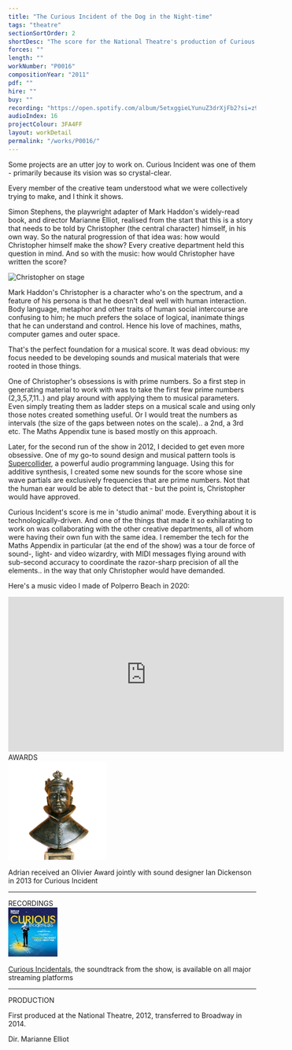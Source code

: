 ```yaml
---
title: "The Curious Incident of the Dog in the Night-time"
tags: "theatre"
sectionSortOrder: 2
shortDesc: "The score for the National Theatre's production of Curious Incident"
forces: ""
length: ""
workNumber: "P0016"
compositionYear: "2011"
pdf: ""
hire: ""
buy: ""
recording: "https://open.spotify.com/album/5etxggieLYunuZ3drXjFb2?si=z9lje_SVSLmigpmmvqj1YQ"
audioIndex: 16
projectColour: 3FA4FF
layout: workDetail
permalink: "/works/P0016/"
---
```

<div class="pdMainContent">
    <p>
       Some projects are an utter joy to work on. Curious Incident was one of them - primarily because its vision was so crystal-clear.</p>
    <p>
        Every member of the creative team understood what we were collectively trying to make, and I think it shows.</p>
    <p>
        Simon Stephens, the playwright adapter of Mark Haddon's widely-read book, and director Marianne Elliot, realised from the start that this is a story that needs to be told by Christopher (the central character) himself, in his own way. So the natural progression of that idea was: how would Christopher himself make the show? Every creative department held this question in mind. And so with the music: how would Christopher have written the score?</p>
    <div class="pdContentImg">
        <img src="/works/P0016/image/948-060.JPG" alt="Christopher on stage">
    </div>
    <p>
        Mark Haddon's Christopher is a character who's on the spectrum, and a feature of his persona is that he doesn't deal well with human interaction. Body language, metaphor and other traits of human social intercourse are confusing to him; he much prefers the solace of logical, inanimate things that he can understand and control. Hence his love of machines, maths, computer games and outer space.</p>
    <p>
        That's the perfect foundation for a musical score. It was dead obvious: my focus needed to be developing sounds and musical materials that were rooted in those things. </p>
    <p>
        One of Christopher's obsessions is with prime numbers. So a first step in generating material to work with was to take the first few prime numbers (2,3,5,7,11..) and play around with applying them to musical parameters. Even simply treating them as ladder steps on a musical scale and using only those notes created something useful. Or I would treat the numbers as intervals (the size of the gaps between notes on the scale).. a 2nd, a 3rd etc. The Maths Appendix tune is based mostly on this approach.</p>
    <p>
        Later, for the second run of the show in 2012, I decided to get even more obsessive. One of my go-to sound design and musical pattern tools is <a href="https://supercollider.github.io/">Supercollider</a>, a powerful audio programming language. Using this for additive synthesis, I created some new sounds for the score whose sine wave partials are exclusively frequencies that are prime numbers. Not that the human ear would be able to detect that - but the point is, Christopher would have approved.
    <p>
        Curious Incident's score is me in 'studio animal' mode. Everything about it is technologically-driven. And one of the things that made it so exhilarating to work on was collaborating with the other creative departments, all of whom were having their own fun with the same idea. I remember the tech for the Maths Appendix in particular (at the end of the show) was a tour de force of sound-, light- and video wizardry, with MIDI messages flying around with sub-second accuracy to coordinate the razor-sharp precision of all the elements.. in the way that only Christopher would have demanded.
    </p>
    <p>
        Here's a music video I made of Polperro Beach in 2020:
    </p>
    <div class="pdVideoFrame">
        <iframe width="560" height="315" src="https://www.youtube.com/embed/g9ZhC1B8HUU" title="YouTube video player" frameborder="0" allow="accelerometer; clipboard-write; encrypted-media; gyroscope; picture-in-picture" allowfullscreen></iframe>
    </div>
</div>

<div class="pdSidebar">
    <div class="pdSidebarSection">
        <div class="pdSidebarSectionTitle" style="color: #{{ projectColour }}">AWARDS</div>
        <div class="pdSidebarImage">
            <img src="/images/misc/OlivierStatueTransparent.png" alt="Olivier statue">
        </div>
        <p>Adrian received an Olivier Award jointly with sound designer Ian Dickenson in 2013 for Curious Incident</p>
    </div>
    <hr />
    <div class="pdSidebarSection">
        <div class="pdSidebarSectionTitle" style="color: #{{ projectColour }}">RECORDINGS</div>
        <div class="pdSidebarImage">
            <a href="https://open.spotify.com/album/5etxggieLYunuZ3drXjFb2?si=GmQOneoTR-qTfKLhMfrtWA"><img src="/projects/theatre/Curious_Incident/image/CuriousIncidentals100x100.jpg" alt="Curious Incidentals"></a>
        </div>
        <p><a href="https://open.spotify.com/album/5etxggieLYunuZ3drXjFb2?si=GmQOneoTR-qTfKLhMfrtWA">Curious Incidentals</a>, the soundtrack from the show, is available on all major streaming platforms</p>
    </div>
    <hr />
    <div class="pdSidebarSection">
        <div class="pdSidebarSectionTitle" style="color: #{{ projectColour }}">PRODUCTION</div>
        <p>First produced at the National Theatre, 2012, transferred to Broadway in 2014.</p>
        <p>Dir. Marianne Elliot</p>
    </div>
</div>